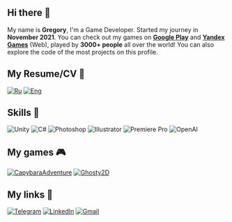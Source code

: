 ## Hi there 👋

My name is **Gregory**, I'm a Game Developer. Started my journey in **November 2021**. You can check out my games on **[Google Play](https://play.google.com/store/apps/dev?id=5749260678606639279)** and **[Yandex Games](https://yandex.ru/games/developer?name=Revenko#redir-data=%7B%22http_ref%22%3A%22https%253A%252F%252Fyandex.ru%252Fgames%252Fapp%252F230164%253Flang%253Dru%22%2C%22rn%22%3A436790576%7D)** (Web), played by **3000+ people** all over the world! You can also explore the code of the most projects on this profile. 
## My Resume/CV 📄
[![Ru](https://img.shields.io/badge/-RU-090909?style=for-the-badge&logo=googledocs)](https://docs.google.com/document/d/1-AyueUVTANWQvO7SpcPFPBJt8HthHsH7nkwJ3W2m49s/edit?usp=sharing)
[![Eng](https://img.shields.io/badge/-ENG-090909?style=for-the-badge&logo=googledocs)](https://docs.google.com/document/d/18d3wA5rbGQxZOfLDNOlef2wp4X-b_WUiO6x0CK8Q8c8/edit?usp=sharing)

## Skills 🍳
![Unity](https://img.shields.io/badge/-Unity-090909?style=for-the-badge&logo=unity)
![C#](https://img.shields.io/badge/-CSharp-090909?style=for-the-badge&logo=CSharp&logoColor=purple)
![Photoshop](https://img.shields.io/badge/-Photoshop-090909?style=for-the-badge&logo=adobephotoshop)
![Illustrator](https://img.shields.io/badge/-Illustrator-090909?style=for-the-badge&logo=adobeillustrator)
![Premiere Pro](https://img.shields.io/badge/-Premiere_Pro-090909?style=for-the-badge&logo=adobepremierepro)
![OpenAI](https://img.shields.io/badge/-chatgpt-090909?style=for-the-badge&logo=openai)

## My games 🎮
[![CapybaraAdventure](https://img.shields.io/badge/-Capybara_Adventure-090909?style=for-the-badge&logo=googleplay)](https://play.google.com/store/apps/details?id=com.Revenko.org.CapybaraAdventure)
[![Ghosty2D](https://img.shields.io/badge/-Ghosty:_2D_Platformer-090909?style=for-the-badge&logo=googleplay)](https://play.google.com/store/apps/details?id=com.Revenko.org.Ghosty2D)

## My links 📎
[![Telegram](https://img.shields.io/badge/-telegram-090909?style=for-the-badge&logo=telegram)](https://t.me/grisharevenko)
[![LinkedIn](https://img.shields.io/badge/-linkedin-090909?style=for-the-badge&logo=linkedin&logoColor=blue)](https://www.linkedin.com/in/gregory-revenko-2a2ab824a/)
[![Gmail](https://img.shields.io/badge/-gmail-090909?style=for-the-badge&logo=gmail&logoColor=red)](mailto:grisharevenko06@gmail.com)
